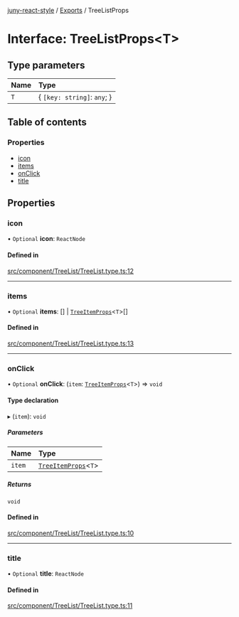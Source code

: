 [juny-react-style](../README.md) / [Exports](../modules.md) / TreeListProps

# Interface: TreeListProps\<T\>

## Type parameters

| Name | Type |
| :------ | :------ |
| `T` | \{ `[key: string]`: `any`;  } |

## Table of contents

### Properties

- [icon](TreeListProps.md#icon)
- [items](TreeListProps.md#items)
- [onClick](TreeListProps.md#onclick)
- [title](TreeListProps.md#title)

## Properties

### icon

• `Optional` **icon**: `ReactNode`

#### Defined in

[src/component/TreeList/TreeList.type.ts:12](https://github.com/jun-young1993/react-style/blob/4abd92ee00cf87c10f8dd66e04c24d62ede0ae9b/src/component/TreeList/TreeList.type.ts#L12)

___

### items

• `Optional` **items**: [] \| [`TreeItemProps`](TreeItemProps.md)\<`T`\>[]

#### Defined in

[src/component/TreeList/TreeList.type.ts:13](https://github.com/jun-young1993/react-style/blob/4abd92ee00cf87c10f8dd66e04c24d62ede0ae9b/src/component/TreeList/TreeList.type.ts#L13)

___

### onClick

• `Optional` **onClick**: (`item`: [`TreeItemProps`](TreeItemProps.md)\<`T`\>) => `void`

#### Type declaration

▸ (`item`): `void`

##### Parameters

| Name | Type |
| :------ | :------ |
| `item` | [`TreeItemProps`](TreeItemProps.md)\<`T`\> |

##### Returns

`void`

#### Defined in

[src/component/TreeList/TreeList.type.ts:10](https://github.com/jun-young1993/react-style/blob/4abd92ee00cf87c10f8dd66e04c24d62ede0ae9b/src/component/TreeList/TreeList.type.ts#L10)

___

### title

• `Optional` **title**: `ReactNode`

#### Defined in

[src/component/TreeList/TreeList.type.ts:11](https://github.com/jun-young1993/react-style/blob/4abd92ee00cf87c10f8dd66e04c24d62ede0ae9b/src/component/TreeList/TreeList.type.ts#L11)

